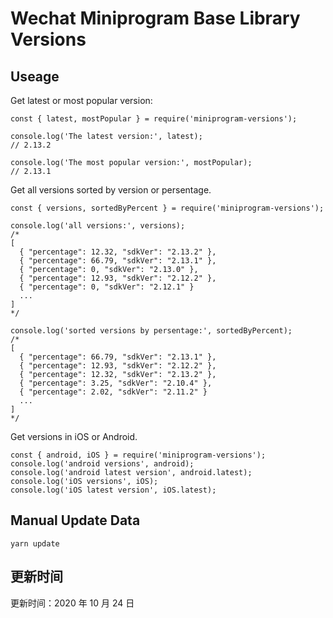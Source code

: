 
# Wechat Miniprogram Base Library Versions

## Useage

Get latest or most popular version:

```;
const { latest, mostPopular } = require('miniprogram-versions');

console.log('The latest version:', latest);
// 2.13.2

console.log('The most popular version:', mostPopular);
// 2.13.1

```

Get all versions sorted by version or persentage.

```
const { versions, sortedByPercent } = require('miniprogram-versions');

console.log('all versions:', versions);
/*
[
  { "percentage": 12.32, "sdkVer": "2.13.2" },
  { "percentage": 66.79, "sdkVer": "2.13.1" },
  { "percentage": 0, "sdkVer": "2.13.0" },
  { "percentage": 12.93, "sdkVer": "2.12.2" },
  { "percentage": 0, "sdkVer": "2.12.1" }
  ...
]
*/

console.log('sorted versions by persentage:', sortedByPercent);
/*
[
  { "percentage": 66.79, "sdkVer": "2.13.1" },
  { "percentage": 12.93, "sdkVer": "2.12.2" },
  { "percentage": 12.32, "sdkVer": "2.13.2" },
  { "percentage": 3.25, "sdkVer": "2.10.4" },
  { "percentage": 2.02, "sdkVer": "2.11.2" }
  ...
]
*/
```

Get versions in iOS or Android.

```
const { android, iOS } = require('miniprogram-versions');
console.log('android versions', android);
console.log('android latest version', android.latest);
console.log('iOS versions', iOS);
console.log('iOS latest version', iOS.latest);
```

## Manual Update Data

```
yarn update
```

## 更新时间

更新时间：2020 年 10 月 24 日
